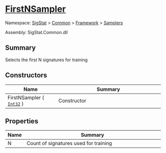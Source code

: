 # [FirstNSampler](./FirstNSampler.md)

Namespace: [SigStat]() > [Common](./../../README.md) > [Framework]() > [Samplers](./README.md)

Assembly: SigStat.Common.dll

## Summary
Selects the first N signatures for training

## Constructors

| Name | Summary<div><a href="#"><img width=466></a></div> | 
| --- | --- | 
| FirstNSampler ( [`Int32`](https://docs.microsoft.com/en-us/dotnet/api/System.Int32) ) | Constructor | 


## Properties

| Name | Summary<div><a href="#"><img width=466></a></div> | 
| --- | --- | 
| N | Count of signatures used for training | 


